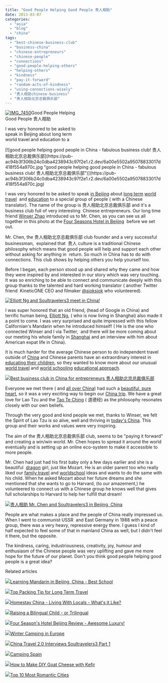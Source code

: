 ```yaml
---
title: "Good People Helping Good People 贵人相助"
date: 2013-03-07
categories: 
  - "asia"
  - "blog"
  - "china"
tags: 
  - "best-chinese-business-club"
  - "business-china"
  - "chinese-entrepreneurs"
  - "chinese-people"
  - "connections"
  - "good-people-helping-others"
  - "helping-others"
  - "kindness"
  - "pay-it-forward"
  - "random-acts-of-kindness"
  - "using-connections-wisely"
  - "贵人相助chinese-business"
  - "贵人相助北京总裁俱乐部"
---
```


[![IMG_7450](https://pub-ac94b3f306b24c0dba4238943c97f2e1.r2.dev/6a00e5502a95078833017ee90324d9970d.jpg "IMG_7450")](https://pub-ac94b3f306b24c0dba4238943c97f2e1.r2.dev/6a00e5502a95078833017ee90324d9970d.jpg)Good People Helping  
Good People 贵人相助  
  
I was very honored to be asked to  
speak in Beijing about long term  
world travel and education to a

<!--more--> [![good people helping good people in China - fabulous business club! 贵人相助北京总裁俱乐部](https://pub-ac94b3f306b24c0dba4238943c97f2e1.r2.dev/6a00e5502a95078833017d418f554a970c.jpg "good people helping good people in China - fabulous business club! 贵人相助北京总裁俱乐部")](https://pub-ac94b3f306b24c0dba4238943c97f2e1.r2.dev/6a00e5502a95078833017d418f554a970c.jpg)  
  
I was very honored to be asked to speak [in Beijing](http://soultravelers3new.local/2013/01/best-things-to-do-in-beijing-china-.html "Beijing, china best tips") about [long term](http://soultravelers3new.local/2008/06/how-to-do-exten.html "how to do long term travel") [world travel](http://soultravelers3new.local/2008/06/how-to-do-exten.html "world travel")  and [education](http://soultravelers3new.local/2010/04/family-travel-homeschool-education-global-students-lifestyle-design-location-independent-4hww-around.html "education and travel") to a special group of people ( with a Chinese translator). The name of the group is 贵人相助北京总裁俱乐部 and it's a business club full of very interesting  Chinese entrepreneurs. Our long time friend [Winser Zhao](http://www.chinatravel20.com/ "winser Zhao china travel") introduced us to Mr. Chen, as you can see us all together in this photo at the [Four Seasons Hotel in Beijing](http://soultravelers3new.local/2013/01/four-seasons-hotel-beijing-review-awesome-luxury.html "four seasons hotel beijing")  before we set out.  
  
Mr. Chen, the 贵人相助北京总裁俱乐部 club founder and a very successful businessman,  explained that  贵人 culture is a traditional Chinese philosophy which means that good people will help and support each other without asking for anything in  return. So much in China has to do with connections. This club shows by helping others you help yourself too.  
  
Before I began, each person stood up and shared why they came and how they were inspired by and interested in our story which was very touching. It was so enriching to be able to connect and communicate deeply with this group thanks to the talented and hard working translator ( another Twitter friend  KineticONE CEO and filmaker [@sioksiok](https://twitter.com/sioksiok "@sioksiok") who volunteered).  
  
[![Elliott Ng and Soultravelers3 meet in China!](https://pub-ac94b3f306b24c0dba4238943c97f2e1.r2.dev/6a00e5502a95078833017c3761c4eb970b.jpg "Elliott Ng and Soultravelers3 meet in China!")](https://pub-ac94b3f306b24c0dba4238943c97f2e1.r2.dev/6a00e5502a95078833017c3761c4eb970b.jpg)  
  
  
I was super honored that an old friend, (head of Google in China) and terrific human being, [Elliott Ng](http://elliottng.com/ "Elliott Ng"), ( who is now living in Shanghai) also made it a point to come. I was very surprised and quite impressed with this fellow Californian's Mandarin when he introduced himself! ( He is the one who connected Winser and I via Twitter,  and there will be more coming about our meeting his whole family in [Shanghai](http://soultravelers3new.local/2012/12/shanghai-skyline-worlds-best-.html "shanghai, china") and an interview with him about American expat life in China).  
  
It is much harder for the average Chinese person to do independent travel outside of [China](http://soultravelers3new.local/2012/12/china-family-vacation-beauty-love-joy-.html "china family vacation") and Chinese parents have an extraordinary interest in [educating their children](http://soultravelers3new.local/2012/10/tutoring-in-asia-why-asians-get-superior-test-scores.html "chinese education tiger mom and tutors"), so they wanted to know more about our unusual [world travel](http://soultravelers3new.local/2012/12/around-the-world-family-travel.html "world travel") and [world schooling](http://soultravelers3new.local/2013/01/world-school-education-at-its-best-.html "world schooling education") [educational approach](http://soultravelers3new.local/2010/03/long-term-family-travel-homeschool-roadschool-world-school-digitalnomad-lifestyle-design-virtual-.html "innovative long term travel education").  
  
  
[![Best business club in China for entrepreneurs 贵人相助北京总裁俱乐部](https://pub-ac94b3f306b24c0dba4238943c97f2e1.r2.dev/6a00e5502a95078833017c376012c9970b.jpg "Best business club in China for entrepreneurs 贵人相助北京总裁俱乐部")](https://pub-ac94b3f306b24c0dba4238943c97f2e1.r2.dev/6a00e5502a95078833017c376012c9970b.jpg)  
  
Everyone we met there ( and [all over China](http://soultravelers3new.local/2012/12/random-acts-of-kindness-in-travel.html "kindness in China")) had such a [beautiful, pure heart](http://soultravelers3new.local/2013/01/best-homestay-living-with-a-family-in-china.html "homestay pure heart people China"), so it was a very exciting way to begin our [China trip](http://soultravelers3new.local/2012/11/china-travel-in-the-autumn.html "China trip"). We have a great love for Lao Tzu and the [Tao Te Ching](http://en.wikipedia.org/wiki/Tao_Te_Ching "tao te ching") ( 道德经) as the philosophy resonates closely with our own beliefs.  
  
Through the very good and kind people we met, thanks to Winser, we felt the Spirit of Lao Tzu is so alive, well and thriving in [today's China](http://soultravelers3new.local/2012/12/confusius-temple-in-beijing-and-tcm-tourism.html "TCM tourism"). This group and their works and values were very inspiring.  
  
The aim of the 贵人相助北京总裁俱乐部 club, seems to be "paying it forward" and creating a win/win world. Mr. Chen hopes to spread it around the world eventually and is setting up an online eco-system to make it accessible to more people.  
  
Mr. Chen had just had his first baby only a few days earlier and she is a beautiful  [dragon](http://soultravelers3new.local/2012/11/visiting-china-and-dragons.html "visiting china and dragons") girl, just like Mozart. He is an older parent too who really liked our [family travel](http://soultravelers3new.local/2009/04/how-to-travel-the-world-as-a-digital-nomad-family.html "family travel around the world digital nomads") and [worldschool](http://soultravelers3new.local/2010/04/family-travel-homeschool-education-global-students-lifestyle-design-location-independent-4hww-around.html "world school") ideas and wants to do the same with his child. When he asked Mozart about her future dreams and she mentioned that she wants to go to Harvard, (to our amazement,) he volunteered to connect us with a Chinese group he knows well that gives full scholarships to Harvard to help her fulfill that dream!  
  
[![贵人相助 Mr. Chen and Soultravelers3 in Beijing, China](https://pub-ac94b3f306b24c0dba4238943c97f2e1.r2.dev/6a00e5502a95078833017c37601518970b.jpg "贵人相助 Mr. Chen and Soultravelers3 in Beijing, China")](https://pub-ac94b3f306b24c0dba4238943c97f2e1.r2.dev/6a00e5502a95078833017c37601518970b.jpg)  
  
People are what makes a place and the people of China really impressed us. When I went to communist USSR  and East Germany in 1988 with a peace group, there was a very heavy, repressive energy there. I guess I kind of half expected to feel some of that in mainland China as well, but I didn't feel it there, but the opposite.  
  
The kindness, caring, industriousness, creativity, joy, humour and enthusiasm of the Chinese people was very uplifting and gave me more hope for the future of our planet. Don't you think good people helping good people is a great idea?  
  
  

Related articles

[![](http://i.zemanta.com/141410675_80_80.jpg)](http://soultravelers3new.local/2013/01/learning-mandarin-in-beijing-china-best-school.html)[Learning Mandarin in Beijing, China - Best School](http://soultravelers3new.local/2013/01/learning-mandarin-in-beijing-china-best-school.html)

[![](http://i.zemanta.com/149896182_80_80.jpg)](http://soultravelers3new.local/2013/03/top-travel-tip-for-long-term-travel.html)[Top Packing Tip for Long Term Travel](http://soultravelers3new.local/2013/03/top-travel-tip-for-long-term-travel.html)

[![](http://i.zemanta.com/140387542_80_80.jpg)](http://soultravelers3new.local/2013/01/homestay-china-living-with-locals-whats-it-like-.html)[Homestay China - Living With Locals - What's it Like?](http://soultravelers3new.local/2013/01/homestay-china-living-with-locals-whats-it-like-.html)

[![](http://i.zemanta.com/137126168_80_80.jpg)](http://soultravelers3new.local/2013/01/raising-a-bilingual-child-or-trilingual.html)[Raising a Bilingual Child - or Trilingual](http://soultravelers3new.local/2013/01/raising-a-bilingual-child-or-trilingual.html)

[![](http://i.zemanta.com/138565828_80_80.jpg)](http://soultravelers3new.local/2013/01/four-seasons-hotel-beijing-review-awesome-luxury.html)[Four Season's Hotel Beijing Review - Awesome Luxury!](http://soultravelers3new.local/2013/01/four-seasons-hotel-beijing-review-awesome-luxury.html)

[![](http://i.zemanta.com/146676524_80_80.jpg)](http://soultravelers3new.local/2013/02/winter-camping-in-europe.html)[Winter Camping in Europe](http://soultravelers3new.local/2013/02/winter-camping-in-europe.html)

[![](http://i.zemanta.com/144788388_80_80.jpg)](http://soultravelers3new.local/2013/02/china-travel-20-interviews-soultravelers3-part-1.html)[China Travel 2.0 Interviews Soultravelers3 Part 1](http://soultravelers3new.local/2013/02/china-travel-20-interviews-soultravelers3-part-1.html)

[![](http://i.zemanta.com/137403788_80_80.jpg)](http://soultravelers3new.local/2013/01/camping-spain.html)[Camping Spain](http://soultravelers3new.local/2013/01/camping-spain.html)

[![](http://i.zemanta.com/143441271_80_80.jpg)](http://soultravelers3new.local/2013/02/how-to-make-diy-goat-cheese-with-kefir.html)[How to Make DIY Goat Cheese with Kefir](http://soultravelers3new.local/2013/02/how-to-make-diy-goat-cheese-with-kefir.html)

[![](http://i.zemanta.com/145325476_80_80.jpg)](http://soultravelers3new.local/2013/02/top-10-most-romantic-cities-.html)[Top 10 Most Romantic Cities](http://soultravelers3new.local/2013/02/top-10-most-romantic-cities-.html)
